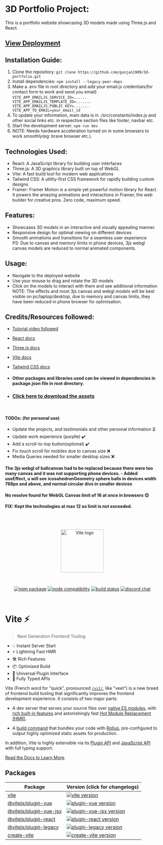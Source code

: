# 3D Portfolio Project:

This is a portfolio website showcasing 3D models made using Three.js and React.

## [View Deployment](https://3d-portfolio-kappa-two.vercel.app/)

## Installation Guide:

1. Clone the repository: `git clone https://github.com/gunjan1909/3d-portfolio.git`
2. Install dependencies: `npm install --legacy-peer-deps`
3. Make a .env file in root directory and add your email.js credentials(for contact form to work and send you email) <br/>
   `VITE_APP_EMAILJS_SERVICE_ID=...... 
VITE_APP_EMAILJS_TEMPLATE_ID=.......  
VITE_APP_EMAILJS_PUBLIC_KEY=.......  
VITE_APP_TO_EMAIL=your_email_id  `
4. To update your information, main data is in ./src/constants/index.js and other social links etc. in respective section files like footer, navbar etc.
5. Start the development server: `npm run dev`
6. NOTE: Needs hardware acceleration turned on in some browsers to work smoothly(eg: brave browser etc.).

## Technologies Used:

- React: A JavaScript library for building user interfaces
- Three.js: A 3D graphics library built on top of WebGL
- Vite: A fast build tool for modern web applications
- Tailwind CSS: A utility-first CSS framework for rapidly building custom designs
- Framer: Framer Motion is a simple yet powerful motion library for React. It powers the amazing animations and interactions in Framer, the web builder for creative pros. Zero code, maximum speed.

## Features:

- Showcases 3D models in an interactive and visually appealing manner.
- Responsive design for optimal viewing on different devices
- Smooth animations and transitions for a seamless user experience
  <br/> PS: Due to canvas and memory limits in phone devices, 3js webgl canvas models are reduced to normal animated components.

## Usage:

- Navigate to the deployed website
- Use your mouse to drag and rotate the 3D models<br>
- Click on the models to interact with them and see additional information <br/>
  NOTE: The effects and most 3js canvas and webgl models will be best visible on pc/laptop/desktop, due to memory and canvas limits, they have been reduced in phone browser for optimisation.

## Credits/Resources followed:

- [Tutorial video followed](https://youtu.be/0fYi8SGA20k)
- [React docs](https://react.dev/learn)
- [Three.js docs](https://threejs.org/docs/index.html#manual/en/introduction/Creating-a-scene)
- [Vite docs](https://vitejs.dev/guide/)
- [Tailwind CSS docs](https://tailwindcss.com/docs)
- #### Other packages and libraries used can be viewed in dependencies in package.json file in root directory.

- ### [Click here to download the assets](https://drive.google.com/drive/folders/1KVU8iaH0E_JFtShNiR3BgCSA3pawXY4Z)
<br/>

#### TODOs: (for personal use)

- Update the projects, and testimonials and other personal information ⏳
- Update work experience (purplle) ✔️
- Add a scroll-to-top button(optional) ✔️
- Fix touch scroll for mobiles due to canvas size ❌
- Media Queries needed for smaller desktop sizes ❌

#### The 3js webgl of ballcanvas had to be replaced because there were too many canvas and it was not supporting phone devices. - Added useEffect, u will see icosahedronGeometry sphere balls in devices width 768px and above, and normal circular divs in smaller devices

#### No resolve found for WebGL Canvas limit of 16 at once in browsers 😔

#### FIX: Kept the technologies at max 12 so limit is not exceeded.

<br><br>

<p align="center">
  <a href="https://vitejs.dev" target="_blank" rel="noopener noreferrer">
    <img width="140" src="https://vitejs.dev/logo.svg" alt="Vite logo">
  </a>
</p>
<br/>
<p align="center">
  <a href="https://npmjs.com/package/vite"><img src="https://img.shields.io/npm/v/vite.svg" alt="npm package"></a>
  <a href="https://nodejs.org/en/about/releases/"><img src="https://img.shields.io/node/v/vite.svg" alt="node compatibility"></a>
  <a href="https://github.com/vitejs/vite/actions/workflows/ci.yml"><img src="https://github.com/vitejs/vite/actions/workflows/ci.yml/badge.svg?branch=main" alt="build status"></a>
  <a href="https://chat.vitejs.dev"><img src="https://img.shields.io/badge/chat-discord-blue?style=flat&logo=discord" alt="discord chat"></a>
</p>
<br/>

# Vite ⚡

> Next Generation Frontend Tooling

- 💡 Instant Server Start
- ⚡️ Lightning Fast HMR
- 🛠️ Rich Features
- 📦 Optimized Build
- 🔩 Universal Plugin Interface
- 🔑 Fully Typed APIs

Vite (French word for "quick", pronounced [`/vit/`](https://cdn.jsdelivr.net/gh/vitejs/vite@main/docs/public/vite.mp3), like "veet") is a new breed of frontend build tooling that significantly improves the frontend development experience. It consists of two major parts:

- A dev server that serves your source files over [native ES modules](https://developer.mozilla.org/en-US/docs/Web/JavaScript/Guide/Modules), with [rich built-in features](https://vitejs.dev/guide/features.html) and astonishingly fast [Hot Module Replacement (HMR)](https://vitejs.dev/guide/features.html#hot-module-replacement).

- A [build command](https://vitejs.dev/guide/build.html) that bundles your code with [Rollup](https://rollupjs.org), pre-configured to output highly optimized static assets for production.

In addition, Vite is highly extensible via its [Plugin API](https://vitejs.dev/guide/api-plugin.html) and [JavaScript API](https://vitejs.dev/guide/api-javascript.html) with full typing support.

[Read the Docs to Learn More](https://vitejs.dev).

## Packages

| Package                                           | Version (click for changelogs)                                                                                                       |
| ------------------------------------------------- | :----------------------------------------------------------------------------------------------------------------------------------- |
| [vite](packages/vite)                             | [![vite version](https://img.shields.io/npm/v/vite.svg?label=%20)](packages/vite/CHANGELOG.md)                                       |
| [@vitejs/plugin-vue](packages/plugin-vue)         | [![plugin-vue version](https://img.shields.io/npm/v/@vitejs/plugin-vue.svg?label=%20)](packages/plugin-vue/CHANGELOG.md)             |
| [@vitejs/plugin-vue-jsx](packages/plugin-vue-jsx) | [![plugin-vue-jsx version](https://img.shields.io/npm/v/@vitejs/plugin-vue-jsx.svg?label=%20)](packages/plugin-vue-jsx/CHANGELOG.md) |
| [@vitejs/plugin-react](packages/plugin-react)     | [![plugin-react version](https://img.shields.io/npm/v/@vitejs/plugin-react.svg?label=%20)](packages/plugin-react/CHANGELOG.md)       |
| [@vitejs/plugin-legacy](packages/plugin-legacy)   | [![plugin-legacy version](https://img.shields.io/npm/v/@vitejs/plugin-legacy.svg?label=%20)](packages/plugin-legacy/CHANGELOG.md)    |
| [create-vite](packages/create-vite)               | [![create-vite version](https://img.shields.io/npm/v/create-vite.svg?label=%20)](packages/create-vite/CHANGELOG.md)                  |
